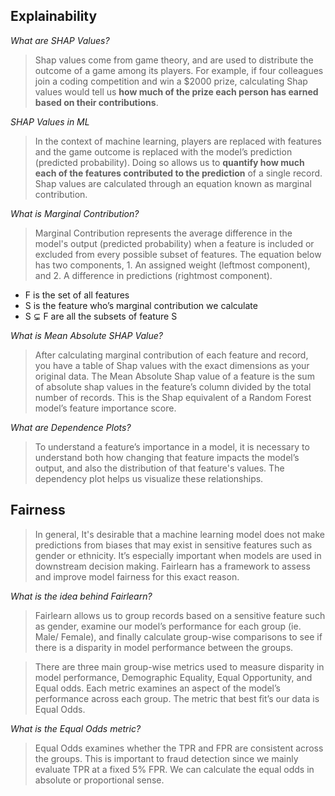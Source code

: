 ## Explainability

*What are SHAP Values?*

>Shap values come from game theory, and are used to distribute the outcome of a game among its players. For example, if four colleagues join a 
coding competition and win a $2000 prize, calculating Shap values would tell us **how much of the prize each person has earned based on their contributions**. 

*SHAP Values in ML*

>In the context of machine learning, players are replaced with features and the game outcome is replaced with the model’s prediction (predicted probability). Doing so allows us to **quantify how much each of the features contributed to the prediction** of a single record. Shap values are calculated through an equation known as marginal contribution.

*What is Marginal Contribution?*

>Marginal Contribution represents the average difference in the model's output (predicted probability) when a feature is included or excluded from every possible subset of features. The equation below has two components, 1. An assigned weight (leftmost component), and 2. A difference in predictions (rightmost component).

  - F is the set of all features
  - S is the feature who’s marginal contribution we calculate 
  - S ⊊ F  are all the subsets of feature S

*What is Mean Absolute SHAP Value?*

>After calculating marginal contribution of each feature and record, you have a table of Shap values with the exact dimensions as your original data. The Mean Absolute Shap value of a feature is the sum of absolute shap values in the feature’s column divided by the total number of records. This is the Shap equivalent of a Random Forest model’s feature importance score.
 
*What are Dependence Plots?*

>To understand a feature’s importance in a model, it is necessary to understand both how changing that feature impacts the model’s output, and also the distribution of that feature's values. The dependency plot helps us visualize these relationships.

## Fairness

>In general, It's desirable that a machine learning model does not make predictions from biases that may exist in sensitive features such as gender or ethnicity. It’s especially important when models are used in downstream decision making. Fairlearn has a framework to assess and improve model fairness for this exact reason.

*What is the idea behind Fairlearn?*

>Fairlearn allows us to group records based on a sensitive feature such as gender, examine our model’s performance for each group (ie. Male/ Female), and finally calculate group-wise comparisons to see if there is a disparity in model performance between the groups.

>There are three main group-wise metrics used to measure disparity in model performance, Demographic Equality, Equal Opportunity, and Equal odds. Each metric examines an aspect of the model’s performance across each group. The metric that best fit’s our data is Equal Odds. 

*What is the Equal Odds metric?*

>Equal Odds examines whether the TPR and FPR are consistent across the groups. This is important to fraud detection since we mainly evaluate TPR at a fixed 5% FPR. We can calculate the equal odds in absolute or proportional sense.



